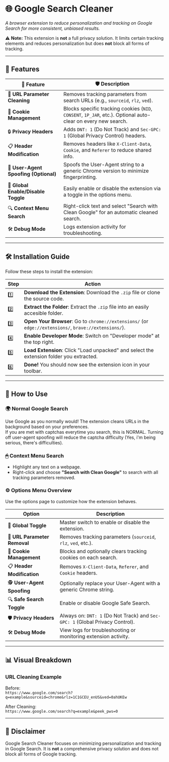 # 🌐 Google Search Cleaner  
*A browser extension to reduce personalization and tracking on Google Search for more consistent, unbiased results.*  

⚠ **Note:** This extension is **not** a full privacy solution. It limits certain tracking elements and reduces personalization but does **not** block all forms of tracking.

---

## 🚀 **Features**  
| 🌟 Feature                           | 🛡️ Description                                                                                                          |
|--------------------------------------|-----------------------------------------------------------------------------------------------------------------------|
| 🔗 **URL Parameter Cleaning**         | Removes tracking parameters from search URLs (e.g., `sourceid`, `rlz`, `ved`).                                          |
| 🛑 **Cookie Management**              | Blocks specific tracking cookies (`NID`, `CONSENT`, `1P_JAR`, etc.). Optional auto-clear on every new search.           |
| 🔒 **Privacy Headers**                | Adds `DNT: 1` (Do Not Track) and `Sec-GPC: 1` (Global Privacy Control) headers.                                        |
| 📋 **Header Modification**            | Removes headers like `X-Client-Data`, `Cookie`, and `Referer` to reduce shared info.                                   |
| 👥 **User-Agent Spoofing (Optional)** | Spoofs the User-Agent string to a generic Chrome version to minimize fingerprinting.                                    |
| 🔄 **Global Enable/Disable Toggle**   | Easily enable or disable the extension via a toggle in the options menu.                                               |
| 🔍 **Context Menu Search**            | Right-click text and select "Search with Clean Google" for an automatic cleaned search.                                 |
| 🛠️ **Debug Mode**                     | Logs extension activity for troubleshooting.                                                                           |

---

## 🛠 **Installation Guide**  

Follow these steps to install the extension:  

| Step | Action                                                                                                   |
|------|----------------------------------------------------------------------------------------------------------|
| 1️⃣   | **Download the Extension**: Download the `.zip` file or clone the source code.                           |
| 2️⃣   | **Extract the Folder**: Extract the `.zip` file into an easily accesible folder.                         |
| 3️⃣   | **Open Your Browser**: Go to `chrome://extensions/` (or `edge://extensions/`, `brave://extensions/`).    |
| 4️⃣   | **Enable Developer Mode**: Switch on "Developer mode" at the top right.                                  |
| 5️⃣   | **Load Extension**: Click "Load unpacked" and select the extension folder you extracted.                 |
| 6️⃣   | **Done!** You should now see the extension icon in your toolbar.                                         |

---

## 🔧 **How to Use**  

### 🌍 **Normal Google Search**  
Use Google as you normally would! The extension cleans URLs in the background based on your preferences.  
If you are met with captchas everytime you search, this is NORMAL. Turning off user-agent spoofing will reduce the captcha difficulty (Yes, i'm being serious, there's difficulties).  

### 🖱 **Context Menu Search**  
- Highlight any text on a webpage.  
- Right-click and choose **"Search with Clean Google"** to search with all tracking parameters removed.  

### ⚙️ **Options Menu Overview**  
Use the options page to customize how the extension behaves.  

| Option                           | Description                                                                                          |
|----------------------------------|------------------------------------------------------------------------------------------------------|
| 🔘 **Global Toggle**              | Master switch to enable or disable the extension.                                                    |
| 🧹 **URL Parameter Removal**      | Removes tracking parameters (`sourceid`, `rlz`, `ved`, etc.).                                        |
| 🍪 **Cookie Management**          | Blocks and optionally clears tracking cookies on each search.                                        |
| 📋 **Header Modification**        | Removes `X-Client-Data`, `Referer`, and `Cookie` headers.                                           |
| 🕵️ **User-Agent Spoofing**        | Optionally replace your User-Agent with a generic Chrome string.                                     |
| 🔍 **Safe Search Toggle**         | Enable or disable Google Safe Search.                                                                |
| 🛡️ **Privacy Headers**            | Always on: `DNT: 1` (Do Not Track) and `Sec-GPC: 1` (Global Privacy Control).                       |
| 🛠 **Debug Mode**                 | View logs for troubleshooting or monitoring extension activity.                                      |

---

## 📊 **Visual Breakdown**  

### URL Cleaning Example  
Before:  
`https://www.google.com/search?q=example&sourceid=chrome&rlz=1C1GCEU_enUS&ved=0ahUKEw`  

After Cleaning:  
`https://www.google.com/search?q=example&peek_pws=0`  

---

## 📝 **Disclaimer**  
Google Search Cleaner focuses on minimizing personalization and tracking in Google Search. It is **not** a comprehensive privacy solution and does not block all forms of Google tracking.  

